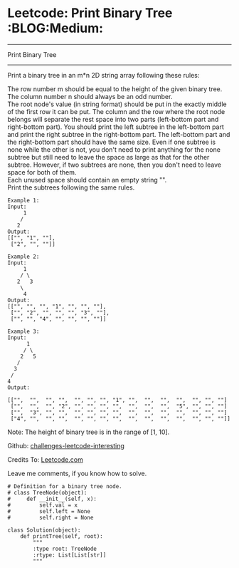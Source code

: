 # Leetcode: Print Binary Tree     :BLOG:Medium:


---

Print Binary Tree  

---

Print a binary tree in an m\*n 2D string array following these rules:  

The row number m should be equal to the height of the given binary tree.  
The column number n should always be an odd number.  
The root node's value (in string format) should be put in the exactly middle of the first row it can be put. The column and the row where the root node belongs will separate the rest space into two parts (left-bottom part and right-bottom part). You should print the left subtree in the left-bottom part and print the right subtree in the right-bottom part. The left-bottom part and the right-bottom part should have the same size. Even if one subtree is none while the other is not, you don't need to print anything for the none subtree but still need to leave the space as large as that for the other subtree. However, if two subtrees are none, then you don't need to leave space for both of them.  
Each unused space should contain an empty string "".  
Print the subtrees following the same rules.  

    Example 1:
    Input:
         1
        /
       2
    Output:
    [["", "1", ""],
     ["2", "", ""]]

    Example 2:
    Input:
         1
        / \
       2   3
        \
         4
    Output:
    [["", "", "", "1", "", "", ""],
     ["", "2", "", "", "", "3", ""],
     ["", "", "4", "", "", "", ""]]

    Example 3:
    Input:
          1
         / \
        2   5
       / 
      3 
     / 
    4 
    Output:
    
    [["",  "",  "", "",  "", "", "", "1", "",  "",  "",  "",  "", "", ""]
     ["",  "",  "", "2", "", "", "", "",  "",  "",  "",  "5", "", "", ""]
     ["",  "3", "", "",  "", "", "", "",  "",  "",  "",  "",  "", "", ""]
     ["4", "",  "", "",  "", "", "", "",  "",  "",  "",  "",  "", "", ""]]

Note: The height of binary tree is in the range of [1, 10].  

Github: [challenges-leetcode-interesting](https://github.com/DennyZhang/challenges-leetcode-interesting/tree/master/print-binary-tree)  

Credits To: [Leetcode.com](https://leetcode.com/problems/print-binary-tree/description/)  

Leave me comments, if you know how to solve.  

    # Definition for a binary tree node.
    # class TreeNode(object):
    #     def __init__(self, x):
    #         self.val = x
    #         self.left = None
    #         self.right = None
    
    class Solution(object):
        def printTree(self, root):
            """
            :type root: TreeNode
            :rtype: List[List[str]]
            """